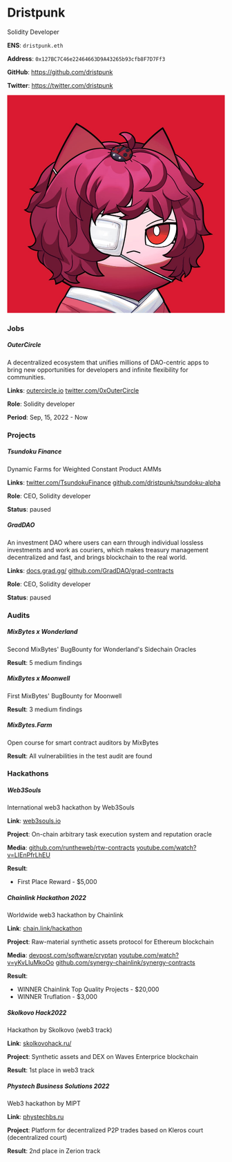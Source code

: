 # Dristpunk
Solidity Developer

**ENS**: `dristpunk.eth`

**Address**: `0x127BC7C46e22464663D9A43265b93cfb8F7D7Ff3`

**GitHub**: https://github.com/dristpunk

**Twitter**: https://twitter.com/dristpunk

![Dristpunk](imgs/dristpunk-pic.jpg)

### Jobs

##### OuterCircle
A decentralized ecosystem that unifies millions of DAO-centric apps to bring new opportunities for developers and infinite flexibility for communities.

**Links**:
[outercircle.io](https://outercircle.io/)
[twitter.com/0xOuterCircle](https://twitter.com/0xOuterCircle)

**Role**:
Solidity developer

**Period**:
Sep, 15, 2022  -  Now


### Projects

##### Tsundoku Finance
Dynamic Farms for Weighted Constant Product AMMs

**Links**:
[twitter.com/TsundokuFinance](https://twitter.com/TsundokuFinance)
[github.com/dristpunk/tsundoku-alpha](https://github.com/dristpunk/tsundoku-alpha)

**Role**:
CEO, Solidity developer

**Status**:
paused

##### GradDAO
An investment DAO where users can earn through individual lossless investments and work as couriers, which makes treasury management decentralized and fast, and brings blockchain to the real world.

**Links**:
[docs.grad.gg/](https://docs.grad.gg/)
[github.com/GradDAO/grad-contracts](https://github.com/GradDAO/grad-contracts)

**Role**:
CEO, Solidity developer

**Status**:
paused


### Audits

##### MixBytes x Wonderland
Second MixBytes' BugBounty for Wonderland's Sidechain Oracles

**Result**:
5 medium findings

##### MixBytes x Moonwell
First MixBytes' BugBounty for Moonwell

**Result**:
3 medium findings

##### MixBytes.Farm 
Open course for smart contract auditors by MixBytes

**Result**:
All vulnerabilities in the test audit are found


### Hackathons

##### Web3Souls
International web3 hackathon by Web3Souls

**Link**:
[web3souls.io](https://web3souls.io/)

**Project**:
On-chain arbitrary task execution system and reputation oracle

**Media**:
[github.com/runtheweb/rtw-contracts](https://github.com/runtheweb/rtw-contracts)
[youtube.com/watch?v=LIEnPfrLhEU](https://www.youtube.com/watch?v=LIEnPfrLhEU)

**Result**:
* First Place Reward - $5,000

##### Chainlink Hackathon 2022
Worldwide web3 hackathon by Chainlink

**Link**:
[chain.link/hackathon](https://chain.link/hackathon)

**Project**:
Raw-material synthetic assets protocol for Ethereum blockchain

**Media**:
[devpost.com/software/cryptan](https://devpost.com/software/cryptan)
[youtube.com/watch?v=yKvLIuMkoOo](https://www.youtube.com/watch?v=yKvLIuMkoOo)
[github.com/synergy-chainlink/synergy-contracts](https://github.com/synergy-chainlink/synergy-contracts)

**Result**:
-   WINNER Chainlink Top Quality Projects - $20,000
-   WINNER Truflation - $3,000

##### Skolkovo Hack2022
Hackathon by Skolkovo (web3 track)

**Link**:
[skolkovohack.ru/](https://skolkovohack.ru/)

**Project**:
Synthetic assets and DEX on Waves Enterprice blockchain

**Result**:
1st place in web3 track

##### Phystech Business Solutions 2022
Web3 hackathon by MIPT 

**Link**:
[phystechbs.ru](https://phystechbs.ru/)

**Project**:
Platform for decentralized P2P trades based on Kleros court (decentralized court)

**Result**:
2nd place in Zerion track
